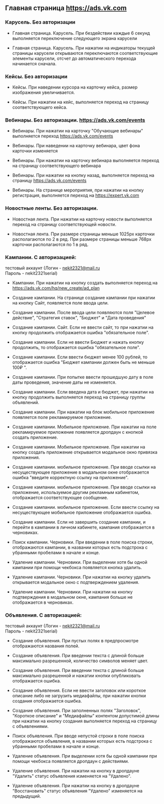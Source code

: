 ## Главная страница https://ads.vk.com

### Карусель. Без авторизации

- Главная страница. Карусель. При бездействии каждые 6 секунд выполняется переключение следующего экрана карусели

- Главная страница. Карусель. При нажатии на индикаторы текущей страницы карусели открываются переключаются 
соответствующие элементы карусели, отсчет до автоматического перехода начинается сначала.

### Кейсы. Без авторизации

- Кейсы. При наведении курсора на карточку кейса, размер изображения увеличивается.

- Кейсы. При нажатии на кейс, выполняется переход на страницу соответствующего кейса.

### Вебинары. Без авторизации. https://ads.vk.com/events

- Вебинары. При нажатии на карточку "Обучающие вебинары" выполняется переход https://ads.vk.com/events

- Вебинары. При наведении на карточку вебинара, цвет фона карточки изменяется

- Вебинары. При нажатии на карточку вебинара выполняется переход на страницу соответствующего вебинара

- Вебинары. При нажатии на кнопку назад, выполняется переход на страницу https://ads.vk.com/events

- Вебинары. На странице мероприятия, при нажатии на кнопку регистрация, выполняется переход на https://expert.vk.com

### Новостные ленты. Без авторизации.

- Новостная лента. При нажатии на карточку новости выполняется переход на страницу соответствующей новости.

- Новостная лента. При размере страницы меньше 1025px карточки располагаются по 2 в ряд. При размере страницы меньше 768px карточки располагаются по 1 в ряд.

### Кампании. С авторизацией:
тестовый аккаунт (Логин - nekit2321@mail.ru    
Пароль - nekit2321serial)

- Кампании. При нажатии на кнопку создать выполняется переход на https://ads.vk.com/hq/new_create/ad_plan

- Создание кампании. На странице создание кампании при нажатии на кнопку Сайт, появляется поле ввода цели.

- Создание кампании. После ввода цели появляются поля "Целевое действие", "Стратегия ставок", "Бюджет" и "Дата проведения"

- Создание кампании. Сайт. Если не ввести сайт, то при нажатии на кнопку продолжить отображается ошибка "обязательное поле".

- Создание кампании. Если не ввести Бюджет и нажать кнопку продолжить, то отображается ошибка "обязательное поле".

- Создание кампании. Если ввести бюджет менее 100 рублей, то отображается ошибка "Бюджет кампании должен быть не меньше 100₽
".

- Создание кампании. При попытке ввести прошедшую дату в поле даты проведения, значение даты не изменяется.

- Создание кампании. Если введена дата и бюджет, при нажатии на кнопку продолжить выполняется переход на страницу группы объявлений.

- Создание кампании. При нажатии на блок мобильное приложение появляется поле рекламируемое приложение.

- Создание кампании. Мобильное приложение. При нажатии на поле рекламируемое приложение появляется дропдаун с кнопкой создать приложение.

- Создание кампании. Мобильное приложение. При нажатии на кнопку создать приложение открывается модальное окно привязка приложения.

- Создание кампании. мобильное приложение. При вводе ссылки на несуществующее приложение в модальном окне отображается ошибка "введите корректную ссылку на приложение".

- Создание кампании. мобильное приложение. При вводе ссылки на приложение, используемое другим рекламным кабинетом, отображается соответствующее сообщение.

- Создание кампании. мобильное приложение. Если ввести ссылку на несуществующее мобильное приложение отображается ошибка.

- Создание кампании. Если не завершить создание кампании, и перейти в кампании в личном кабинете, кампания отображается в черновиках.

- Поиск кампании. Черновики. При введении в поле поиска строки, отображаются кампании, в названии которых есть подстрока с убранными пробелами в начале и конце.

- Удаление кампании. Черновики. При выделении хотя бы одной кампании при помощи чекбокса появляется кнопка удалить.

- Удаление кампании. Черновики. При нажатии на кнопку удалить открывается модальное окно с подтверждением удаления.

- Удаление кампании. Черновики. При нажатии на кнопку подтверждения в модальном окне, кампания больше не отображается в черновиках.

### Объявления. С авторизацией:
тестовый аккаунт (Логин - nekit2321@mail.ru    
Пароль - nekit2321serial)

- Создание объявления. При пустых полях в предпросмотре отображаются названия полей.

- Создание объявления. При введении текста с длиной больше максимально разрешенной, количество символов меняет цвет.

- Создание объявления. При введении текста с длиной больше максимально разрешенной и нажатии кнопки опубликовать отображается ошибка.

- Создание объявления. Если не ввести заголовок или короткое описание либо не загрузить медиафайлы, при нажатии кнопки создания отображается ошибка.

- Создание объявления. При заполненных полях "Заголовок", "Короткое описание" и "Медиафайлы" контентом допустимой длины при нажатии на кнопку создания выполняется переход на страницу с объявлениями.

- Поиск объявления. При вводе непустой строки в поле поиска отображаются объявления, в названии которых есть подстрока с убранными пробелами в начале и конце.

- Удаление объявления. При выделении хотя бы одной кампании при помощи чекбокса появляется дропдаун с действиями.

- Удаление объявления. При нажатии на кнопку в дропдауне "Удалить" статус объявления изменяется на "Удалено".

- Удаление объявления. При нажатии на кнопку в дропдауне "Восстановить" статус объявления "Удалено" изменяется на предыдущий.

